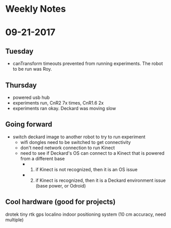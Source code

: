 # Weekly Notes
# 09-21-2017

## Tuesday

- canTransform timeouts prevented from running experiments. The robot to be run was Roy.

## Thursday

- powered usb hub 
- experiments run, CnR2 7x times, CnR1.6 2x
- experiments ran okay. Deckard was moving slow


## Going forward

- switch deckard image to another robot to try to run experiment
    - wifi dongles need to be switched to get connectivity
    - don't need network connection to run Kinect
    - need to see if Deckard's OS can connect to a Kinect that is powered from a different base
        - 1. if Kinect is not recognized, then it is an OS issue
        - 2. if Kinect is recognized, then it is a Deckard environment issue (base power, or Odroid)



## Cool hardware (good for projects)

drotek tiny rtk gps
localino indoor positioning system (10 cm accuracy, need multiple)
